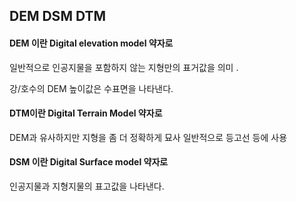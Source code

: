 ## DEM DSM DTM



#### DEM 이란 Digital elevation model 약자로

일반적으로 인공지물을 포함하지 않는 지형만의 표거값을 의미 .

 강/호수의 DEM 높이값은 수표면을 나타낸다.



#### **DTM이란 Digital Terrain Model 약자로**

DEM과 유사하지만 지형을 좀 더 정확하게 묘사 일반적으로 등고선 등에 사용 



#### **DSM 이란 Digital Surface model 약자로**

인공지물과 지형지물의 표고값을 나타낸다.



